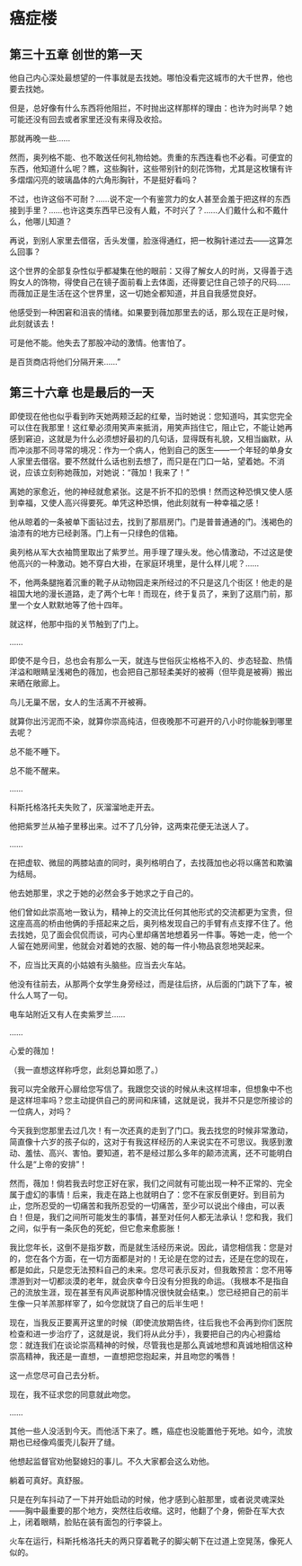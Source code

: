 # 癌症楼

## 第三十五章 创世的第一天

他自己内心深处最想望的一件事就是去找她。哪怕没看完这城市的大千世界，他也要去找她。

但是，总好像有什么东西将他阻拦，不时抛出这样那样的理由：也许为时尚早？她可能还没有回去或者家里还没有来得及收拾。

那就再晚一些……

然而，奥列格不能、也不敢送任何礼物给她。贵重的东西连看也不必看。可便宜的东西，他知道什么呢？瞧，这些胸针，这些带别针的刻花饰物，尤其是这枚镶有许多熠熠闪亮的玻璃晶体的六角形胸针，不是挺好看吗？

不过，也许这俗不可耐？……说不定一个有鉴赏力的女人甚至会羞于把这样的东西接到手里？……也许这类东西早已没有人戴，不时兴了？……人们戴什么和不戴什么，他哪儿知道？

再说，到别人家里去借宿，舌头发僵，脸涨得通红，把一枚胸针递过去——这算怎么回事？

这个世界的全部复杂性似乎都凝集在他的眼前：又得了解女人的时尚，又得善于选购女人的饰物，得使自己在镜子面前看上去体面，还得要记住自己领子的尺码……而薇加正是生活在这个世界里，这一切她全都知道，并且自我感觉良好。

他感受到一种困窘和沮丧的情绪。如果要到薇加那里去的话，那么现在正是时候，此刻就该去！

可是他不能。他失去了那股冲动的激情。他害怕了。

是百货商店将他们分隔开来……”

## 第三十六章 也是最后的一天

即使现在他也似乎看到昨天她两颊泛起的红晕，当时她说：您知道吗，其实您完全可以住在我那里！这红晕必须用笑声来抵消，用笑声挡住它，阻止它，不能让她再感到窘迫，这就是为什么必须想好最初的几句话，显得既有礼貌，又相当幽默，从而冲淡那不同寻常的境况：作为一个病人，他到自己的医生——一个年轻的单身女人家里去借宿。要不然就什么话也别去想了，而只是在门口一站，望着她。不消说，应该立刻称她薇加，对她说：“薇加！我来了！”

离她的家愈近，他的神经就愈紧张。这是不折不扣的恐惧！然而这种恐惧又使人感到幸福，又使人高兴得要死。单凭这种恐惧，他此刻就有一种幸福之感！

他从晾着的一条被单下面钻过去，找到了那扇房门。门是普普通通的门。浅褐色的油漆有的地方已经剥落。门上有一只绿色的信箱。

奥列格从军大衣袖筒里取出了紫罗兰。用手理了理头发。他心情激动，不过这是使他高兴的一种激动。她不穿白大褂，在家庭环境里，是什么样儿呢？……

不，他两条腿拖着沉重的靴子从动物园走来所经过的不只是这几个街区！他走的是祖国大地的漫长道路，走了两个七年！而现在，终于复员了，来到了这扇门前，那里一个女人默默地等了他十四年。

就这样，他那中指的关节触到了门上。

……

即使不是今日，总也会有那么一天，就连与世俗灰尘格格不入的、步态轻盈、热情洋溢和眼睛呈浅褐色的薇加，也会把自己那轻柔美好的被褥（但毕竟是被褥）搬出来晒在敞廊上。

鸟儿无巢不居，女人的生活离不开被褥。

就算你出污泥而不染，就算你崇高纯洁，但夜晚那不可避开的八小时你能躲到哪里去呢？

总不能不睡下。

总不能不醒来。

……

科斯托格洛托夫失败了，灰溜溜地走开去。

他把紫罗兰从袖子里移出来。过不了几分钟，这两束花便无法送人了。

……

在把虚软、微屈的两膝站直的同时，奥列格明白了，去找薇加也必将以痛苦和欺骗为结局。

他去她那里，求之于她的必然会多于她求之于自己的。

他们曾如此崇高地一致认为，精神上的交流比任何其他形式的交流都更为宝贵，但这座高高的桥由他俩的手搭起来之后，奥列格发现自己的手臂有点支撑不住了。他去找她，见了面会侃侃而谈，可内心里却痛苦地想着另一件事。等她一走，他一个人留在她房间里，他就会对着她的衣服、她的每一件小物品哀怨地哭起来。

不，应当比天真的小姑娘有头脑些。应当去火车站。

他没有往前去，从那两个女学生身旁经过，而是往后挤，从后面的门跳下了车，被什么人骂了一句。

电车站附近又有人在卖紫罗兰……

……

心爱的薇加！

（我一直想这样称呼您，此刻总算如愿了。）

我可以完全敞开心扉给您写信了。我跟您交谈的时候从未这样坦率，但想象中不也是这样坦率吗？您主动提供自己的房间和床铺，这就是说，我并不只是您所接诊的一位病人，对吗？

今天我到您那里去过几次！有一次还真的走到了门口。我去找您的时候非常激动，简直像十六岁的孩子似的，这对于有我这样经历的人来说实在不可思议。我感到激动、羞怯、高兴、害怕。要知道，若不是经过那么多年的颠沛流离，还不可能明白什么是“上帝的安排”！

然而，薇加！倘若我去时您正好在家，我们之间就有可能出现一种不正常的、完全属于虚幻的事情！后来，我走在路上也就明白了：您不在家反倒更好。到目前为止，您所忍受的一切痛苦和我所忍受的一切痛苦，至少可以说出个缘由，可以表白！但是，我们之间所可能发生的事情，甚至对任何人都无法承认！您和我，我们之间，似乎有一条灰色的死蛇，但它愈来愈膨胀！

我比您年长，这倒不是指岁数，而是就生活经历来说。因此，请您相信我：您是对的，您在各个方面，在一切方面都是对的！无论是在您的过去，还是在您的现在，都是如此，只是您无法预料自己的未来。您尽可表示反对，但我敢预言：您不用等漂游到对一切都淡漠的老年，就会庆幸今日没有分担我的命运。（我根本不是指自己的流放生涯，现在甚至有风声说那种情况很快就会结束。）您已经把自己的前半生像一只羊羔那样宰了，如今您就饶了自己的后半生吧！

现在，当我反正要离开这里的时候（即使流放期告终，往后我也不会再到你们医院检查和进一步治疗了，这就是说，我们将从此分手），我要把自己的内心袒露给您：就连我们在谈论崇高精神的时候，尽管我也是那么真诚地想和真诚地相信这种崇高精神，我还是一直想，一直想把您抱起来，并且吻您的嘴唇！

这一点您尽可自己去分析。

现在，我不征求您的同意就此吻您。

……

其他一些人没活到今天。而他活下来了。瞧，癌症也没能置他于死地。如今，流放期也已经像鸡蛋壳儿裂开了缝。

他想起监督官劝他娶媳妇的事儿。不久大家都会这么劝他。

躺着可真好。真舒服。

只是在列车抖动了一下并开始启动的时候，他才感到心脏那里，或者说灵魂深处——胸中最重要的那个地方，突然往后收缩。这时，他翻了个身，俯卧在军大衣上，闭着眼睛，脸贴在装有面包的行李袋上。

火车在运行，科斯托格洛托夫的两只穿着靴子的脚尖朝下在过道上空晃荡，像死人似的。
